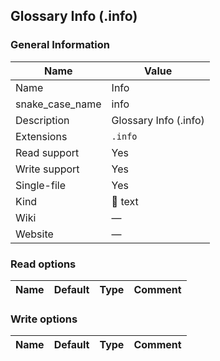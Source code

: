 
## Glossary Info (.info) ##

### General Information ###
Name | Value
---- | -------
Name | Info
snake_case_name | info
Description | Glossary Info (.info)
Extensions | `.info`
Read support | Yes
Write support | Yes
Single-file | Yes
Kind | 📝 text
Wiki | ―
Website | ―


### Read options ###
Name | Default | Type | Comment
---- | ------- | ---- | -------

### Write options ###
Name | Default | Type | Comment
---- | ------- | ---- | -------
